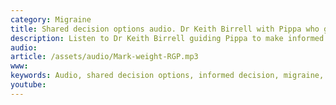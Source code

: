 ```yaml
---
category: Migraine
title: Shared decision options audio. Dr Keith Birrell with Pippa who gets migraine headaches
description: Listen to Dr Keith Birrell guiding Pippa to make informed decisions toabout how to treat and prevent migraines
audio: 
article: /assets/audio/Mark-weight-RGP.mp3
www: 
keywords: Audio, shared decision options, informed decision, migraine, headache, prevention, treat, treatment, amitriptyline, beta blockers, riboflavin, 
youtube:
--- 
```

